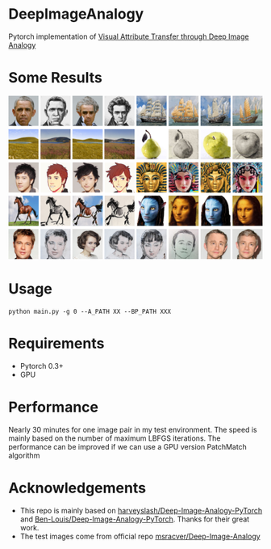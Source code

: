 # DeepImageAnalogy
Pytorch implementation of [Visual Attribute Transfer through Deep Image Analogy](https://arxiv.org/pdf/1705.01088.pdf)

# Some Results

![results](https://github.com/Kexiii/DeepImageAnalogy/blob/master/results.png)

# Usage

```
python main.py -g 0 --A_PATH XX --BP_PATH XXX
```

# Requirements
* Pytorch 0.3+
* GPU

# Performance
Nearly 30 minutes for one image pair in my test environment. The speed is mainly based on the number of maximum LBFGS iterations. The performance can be improved if we can use a GPU version PatchMatch algorithm 


# Acknowledgements
* This repo is mainly based on [harveyslash/Deep-Image-Analogy-PyTorch](https://github.com/harveyslash/Deep-Image-Analogy-PyTorch) and [Ben-Louis/Deep-Image-Analogy-PyTorch](https://github.com/Ben-Louis/Deep-Image-Analogy-PyTorch). Thanks for their great work.
* The test images come from official repo [msracver/Deep-Image-Analogy](https://github.com/msracver/Deep-Image-Analogy)
